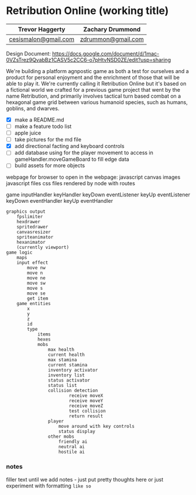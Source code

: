 # Retribution Online (working title) 
| Trevor Haggerty | Zachary Drummond |
| ------------- | ------------- |
| cesismalon@gmail.com | zdrummon@gmail.com |

Design Document: https://docs.google.com/document/d/1mac-0VZsTrez9QvabBz1CASV5c2CC6-o7pHtvNSD0ZE/edit?usp=sharing

We're building a platform agnpostic game as both a test for ourselves and a product for personal enjoyment and the enrichment of those that will be able to play it. We're currently calling it Retribution Online but it's based on a fictional world we crafted for a previous game project that went by the name Retribution, and primarily involves tactical turn based combat on a hexagonal game grid between various humanoid species, such as humans, goblins, and dwarves.

- [x] make a README.md
- [ ] make a feature todo list
- [ ] apple juice
- [ ] take pictures for the md file
- [x] add directional facting and keyboard controls
- [ ] add database using for the player movement to access in gameHandler.moveGameBoard to fill edge data
- [ ] build assets for more objects

webpage for browser to open
	in the webpage:
	javascript canvas
	images
	javascript files
	css files
	rendered by node with routes
	
game
    inputHandler
    	keyHandler
            keyDown eventListener
            keyUp eventListener
            keyDown eventHandler 
            keyUp eventHandler
	
    graphics output
		fpslimiter
		hexdrawer
		spritedrawer
		canvasresizer
		spriteanimator
		hexanimator
		(currently viewport)
	game logic
		maps	
		input effect
			move nw
			move n
			move ne
			move sw
			move s
			move se
			get item
		game entities
			x
			y
			z
			id
			type
				items
				hexes
				mobs
					max health
					current health
					max stamina
					current stamina
					inventory activator
					inventory list
					status activator
					status list
					collision detection
							receive moveX
							receive moveY
							receive moveZ
							test collision
							return result
					player
						move around with key controls
						status display
					other mobs
						friendly ai
						neutral ai
						hostile ai
			
		


 ### notes
filler text until we add notes - just put pretty thoughts here
or just experiment with formatting `like so`